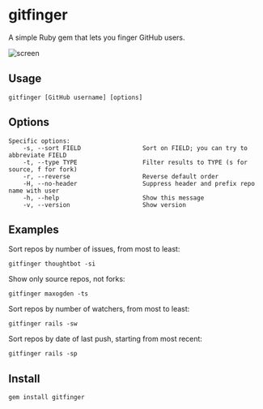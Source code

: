 # gitfinger

A simple Ruby gem that lets you finger GitHub users.

![screen](https://github.com/danchoi/gitfinger/raw/master/screenshots/gitfinger.png)

## Usage

    gitfinger [GitHub username] [options]

## Options

    Specific options:
        -s, --sort FIELD                 Sort on FIELD; you can try to abbreviate FIELD
        -t, --type TYPE                  Filter results to TYPE (s for source, f for fork)
        -r, --reverse                    Reverse default order
        -H, --no-header                  Suppress header and prefix repo name with user
        -h, --help                       Show this message
        -v, --version                    Show version


## Examples

Sort repos by number of issues, from most to least:

    gitfinger thoughtbot -si

Show only source repos, not forks:

    gitfinger maxogden -ts

Sort repos by number of watchers, from most to least:

    gitfinger rails -sw

Sort repos by date of last push, starting from most recent:

    gitfinger rails -sp

## Install

    gem install gitfinger


